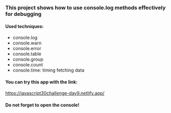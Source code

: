 ### This project shows how to use console.log methods effectively for debugging
#### Used techniques:
- console.log
- console.warn
- console.error
- console.table
- console.group
- console.count
- console.time: timing fetching data

#### You can try this app with the link:
https://javascript30challenge-day9.netlify.app/

#### Do not forget to open the console!